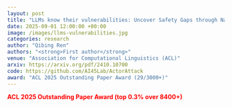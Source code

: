 ```yaml
---
layout: post
title: "LLMs know their vulnerabilities: Uncover Safety Gaps through Natural Distribution Shifts"
date: 2025-09-01 12:00:00 +00:00
image: /images/llms-vulnerabilities.jpg
categories: research
author: "Qibing Ren"
authors: "<strong>First author</strong>"
venue: "Association for Computational Linguistics (ACL)"
arxiv: https://arxiv.org/pdf/2410.10700
code: https://github.com/AI45Lab/ActorAttack
award: "ACL 2025 Outstanding Paper Award (29/3000+)"
---
```

<span style="color: red;"><strong>ACL 2025 Outstanding Paper Award (top 0.3% over 8400+)</strong></span>